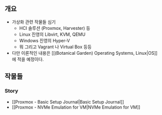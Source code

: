 ## 개요

- 가상화 관련 작물들 심기
	- HCI 솔루션 (Proxmox, Harvester) 등
	- Linux 진영의 Libvirt, KVM, QEMU
	- Windows 진영의 Hyper-V
	- 뭐 그리고 Vagrant 나 Virtual Box 등등
- 다만 이론적인 내용은 [[(Botanical Garden) Operating Systems, Linux|OS]] 에 적을 예정이다.

## 작물들

### Story

- [[Proxmox - Basic Setup Journal|Basic Setup Journal]]
- [[Proxmox - NVMe Emulation for VM|NVMe Emulation for VM]]